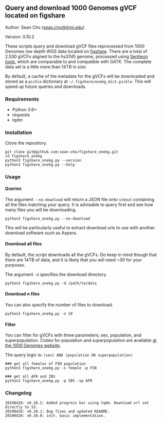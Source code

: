 ## Query and download 1000 Genomes gVCF located on figshare

Author: Sean Cho (sean.cho@jhmi.edu)

Version: 0.10.2

These scripts query and download gVCF files reprocessed from 1000 Genomes low depth
WGS data located on [figshare](https://figshare.com/collections/1000_Genomes_gVCFs/4414307).
There are a total of 2,530 gVCFs aligned to the hs37d5 genome, processed using
[Sentieon tools](http://www.sentieon.com/), which are comparable to and compatible with GATK.
The complete data set is a little more than 14TB in size.

By default, a cache of the metadata for the gVCFs will be downloaded and stored as
a `pickle` dictionary at `~/.figshare/onekg_dict.pickle`. This will speed up future
queries and downloads.

### Requirements

- Python 3.6+
- requests
- tqdm

### Installation

Clone the repository.

```
git clone git@github.com:sean-cho/figshare_onekg.git
cd figshare_onekg
python3 figshare_onekg.py --version
python3 figshare_onekg.py --help
```

### Usage

#### Queries

The argument `--no-download` will return a JSON file onto `stdout` containing all
the files matching your query. It is advisable to query first and see how many files
you will be downloading.

```
python3 figshare_onekg.py --no-download
```

This will be particularly useful to extract download urls to use with another download
software such as Aspera.

#### Download all files

By default, the script downloads all the gVCFs. Do keep in mind though that there
are 14TB of data, and it is likely that you will need ~30 for your purposes.

The argument `-d` specifies the download directory.

```
python3 figshare_onekg.py -d /path/to/data
```

#### Download n files

You can also specify the number of files to download.

```
python3 figshare_onekg.py -n 10
```

#### Filter

You can filter for gVCFs with three parameters; sex, population, and superpopulation.
Codes for population and superpopulation are available [at the 1000 Genomes website](http://www.internationalgenome.org/category/population).

The query logic is: `(sex) AND (population OR superpopulation)`

```
### get all females of FIN population
python3 figshare_onekg.py -s female -p FIN

### get all AFR and IBS
python3 figshare_onekg.py -p IBS -sp AFR
```

### Changelog

```
20190428: v0.10.2: Added progress bar using tqdm. Download url set directly to S3.
20190428: v0.10.1: Bug fixes and updated README.
20190428: v0.10.0: init. basic implementation.
```
